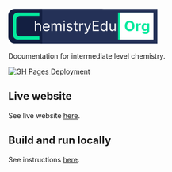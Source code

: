 ![ChemistryEdu](docs/images/logo-lite.png)

Documentation for intermediate level chemistry.

[build_icon]: https://github.com/KingChampion36/chemistryedu/actions/workflows/ci.yml/badge.svg?branch=master
[build_url]: https://github.com/KingChampion36/chemistryedu/actions

[![GH Pages Deployment][build_icon]][build_url]

## Live website

See live website [here](https://chemistryedu.org).

## Build and run locally

See instructions [here](SETUP.md).
